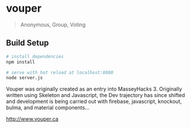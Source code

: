 # vouper


> Anonymous, Group, Voting

## Build Setup

``` bash
# install dependencies
npm install

# serve with hot reload at localhost:8080
node server.js
```

Vouper was originally created as an entry into MasseyHacks 3. Originally written using Skeleton and Javascript, the Dev trajectory has since shifted and development is being carried out with firebase, javascript, knockout, bulma, and material components...

http://www.vouper.ca
